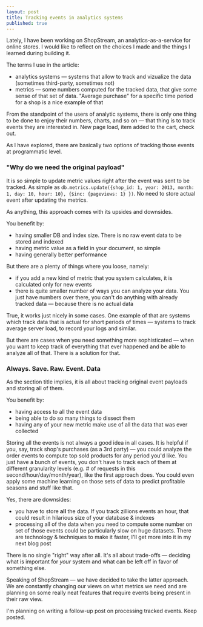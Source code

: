 ```yaml
---
layout: post
title: Tracking events in analytics systems
published: true
---
```


Lately, I have been working on ShopStream, an analytics-as-a-service for online stores. I would like to reflect on the choices I made and the things I learned during building it.

The terms I use in the article:

* analytics systems — systems that allow to track and vizualize the data (sometimes third-party, sometimes not)
* metrics — some numbers computed for the tracked data, that give some sense of that set of data. "Average purchase" for a specific time period for a shop is a nice example of that

From the standpoint of the users of analytic systems, there is only one thing to be done to enjoy their numbers, charts, and so on — that thing is to track events they are interested in. New page load, item added to the cart, check out.

As I have explored, there are basically two options of tracking those events at programmatic level.

### "Why do we need the original payload"

It is so simple to update metric values right after the event was sent to be tracked. As simple as `db.metrics.update({shop_id: 1, year: 2013, month: 1, day: 10, hour: 10}, {$inc: {pageviews: 1} })`. No need to store actual event after updating the metrics.

As anything, this approach comes with its upsides and downsides. 

You benefit by:

* having smaller DB and index size. There is no raw event data to be stored and indexed
* having metric value as a field in your document, so simple
* having generally better performance

But there are a plenty of things where you loose, namely:

* if you add a new kind of metric that you system calculates, it is calculated only for new events
* there is quite smaller number of ways you can analyze your data. You just have numbers over there, you can't do anything with already tracked data — because there is no actual data

True, it works just nicely in some cases. One example of that are systems which track data that is actual for short periods of times — systems to track average server load, to record your logs and similar.

But there are cases when you need something more sophisticated — when you want to keep track of everything that ever happened and be able to analyze all of that. There is a solution for that. 

### Always. Save. Raw. Event. Data

As the section title implies, it is all about tracking original event payloads and storing all of them.

You benefit by:

* having access to all the event data
* being able to do so many things to dissect them
* having any of your new metric make use of all the data that was ever collected

Storing all the events is not always a good idea in all cases. It is helpful if you, say, track shop's purchases (as a 3rd party) — you could analyze the order events to compute top sold products for any period you'd like. You just have a bunch of events, you don't have to track each of them at different granularity levels (e.g. # of requests in this second/hour/day/month/year), like the first approach does. You could even apply some machine learning on those sets of data to predict profitable seasons and stuff like that.

Yes, there are downsides:

* you have to store **all** the data. If you track zillions events an hour, that could result in hilarious size of your database & indexes
* processing all of the data when you need to compute some number on set of those events could be particularly slow on huge datasets. There are technology & techniques to make it faster, I'll get more into it in my next blog post

There is no single "right" way after all. It's all about trade-offs — deciding what is important for *your* system and what can be left off in favor of something else.

Speaking of ShopStream — we have decided to take the latter approach. We are constantly changing our views on what metrics we need and are planning on some really neat features that require events being present in their raw view.

I'm planning on writing a follow-up post on processing tracked events. Keep posted.
